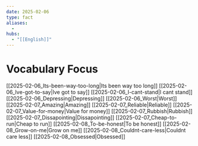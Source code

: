 ```yaml
---
date: 2025-02-06
type: fact
aliases:
  -
hubs:
  - "[[English]]"
---
```


# Vocabulary Focus

[[2025-02-06_Its-been-way-too-long|Its been way too long]]
[[2025-02-06_Ive-got-to-say|Ive got to say]]
[[2025-02-06_I-cant-stand|I cant stand]]
[[2025-02-06_Depressing|Depressing]]
[[2025-02-06_Worst|Worst]]
[[2025-02-07_Amazing|Amazing]]
[[2025-02-07_Reliable|Reliable]]
[[2025-02-07_Value-for-money|Value for money]]
[[2025-02-07_Rubbish|Rubbish]]
[[2025-02-07_Dissapointing|Dissapointing]]
[[2025-02-07_Cheap-to-run|Cheap to run]]
[[2025-02-08_To-be-honest|To be honest]]
[[2025-02-08_Grow-on-me|Grow on me]]
[[2025-02-08_Couldnt-care-less|Couldnt care less]]
[[2025-02-08_Obsessed|Obsessed]]
